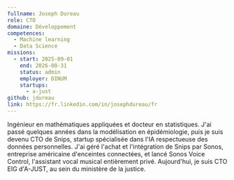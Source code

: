 ```yaml
---
fullname: Joseph Dureau
role: CTO
domaine: Développement
competences:
  - Machine learning
  - Data Science
missions:
  - start: 2025-09-01
    end: 2026-08-31
    status: admin
    employer: DINUM
    startups:
      - a-just
github: jdureau
link: https://fr.linkedin.com/in/josephdureau/fr
---
```

Ingénieur en mathématiques appliquées et docteur en statistiques. J'ai passé quelques années dans la modélisation en épidémiologie, puis je suis devenu CTO de Snips, startup spécialisée dans l'IA respectueuse des données personnelles. J'ai géré l'achat et l'intégration de Snips par Sonos, entreprise américaine d'enceintes connectées, et lancé Sonos Voice Control, l'assistant vocal musical entièrement privé.  Aujourd'hui, je suis CTO EIG d'A-JUST, au sein du ministère de la justice.